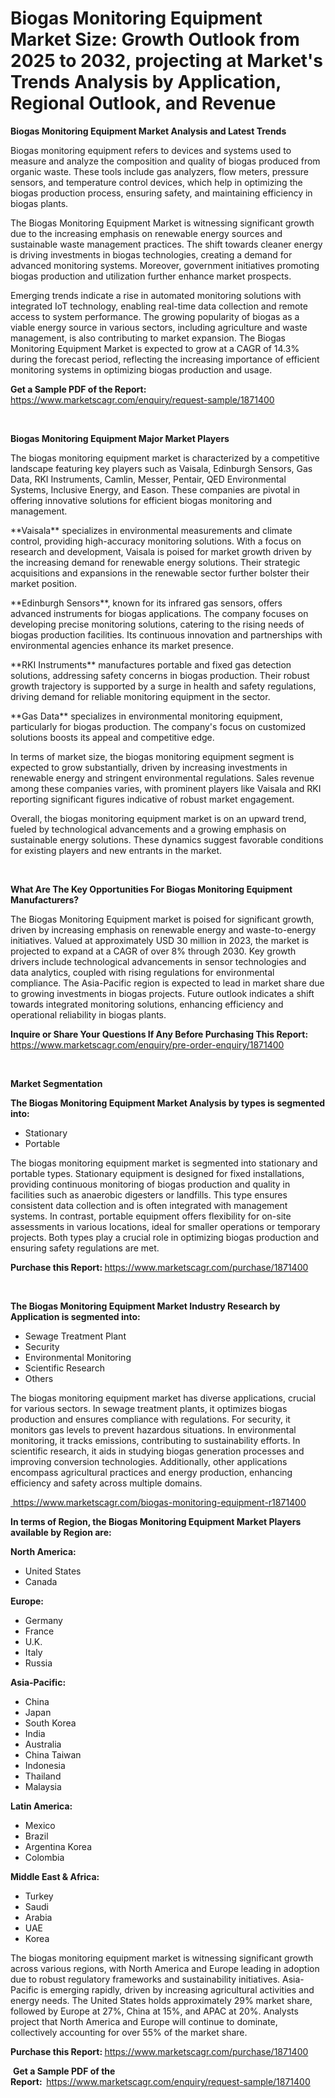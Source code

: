 <p><h1>Biogas Monitoring Equipment Market Size: Growth Outlook from 2025 to 2032, projecting at Market's Trends Analysis by Application, Regional Outlook, and Revenue</h1></p><p><strong>Biogas Monitoring Equipment Market Analysis and Latest Trends</strong></p>
<p><p>Biogas monitoring equipment refers to devices and systems used to measure and analyze the composition and quality of biogas produced from organic waste. These tools include gas analyzers, flow meters, pressure sensors, and temperature control devices, which help in optimizing the biogas production process, ensuring safety, and maintaining efficiency in biogas plants.</p><p>The Biogas Monitoring Equipment Market is witnessing significant growth due to the increasing emphasis on renewable energy sources and sustainable waste management practices. The shift towards cleaner energy is driving investments in biogas technologies, creating a demand for advanced monitoring systems. Moreover, government initiatives promoting biogas production and utilization further enhance market prospects.</p><p>Emerging trends indicate a rise in automated monitoring solutions with integrated IoT technology, enabling real-time data collection and remote access to system performance. The growing popularity of biogas as a viable energy source in various sectors, including agriculture and waste management, is also contributing to market expansion. The Biogas Monitoring Equipment Market is expected to grow at a CAGR of 14.3% during the forecast period, reflecting the increasing importance of efficient monitoring systems in optimizing biogas production and usage.</p></p>
<p><strong>Get a Sample PDF of the Report:&nbsp;</strong> <a href="https://www.marketscagr.com/enquiry/request-sample/1871400?utm_campaign=2467&utm_medium=2&utm_source=Github&utm_content=ia&utm_term=12042025&utm_id=biogas-monitoring-equipment">https://www.marketscagr.com/enquiry/request-sample/1871400</a></p>
<p>&nbsp;</p>
<p><strong>Biogas Monitoring Equipment Major Market Players</strong></p>
<p><p>The biogas monitoring equipment market is characterized by a competitive landscape featuring key players such as Vaisala, Edinburgh Sensors, Gas Data, RKI Instruments, Camlin, Messer, Pentair, QED Environmental Systems, Inclusive Energy, and Eason. These companies are pivotal in offering innovative solutions for efficient biogas monitoring and management.</p><p>**Vaisala** specializes in environmental measurements and climate control, providing high-accuracy monitoring solutions. With a focus on research and development, Vaisala is poised for market growth driven by the increasing demand for renewable energy solutions. Their strategic acquisitions and expansions in the renewable sector further bolster their market position.</p><p>**Edinburgh Sensors**, known for its infrared gas sensors, offers advanced instruments for biogas applications. The company focuses on developing precise monitoring solutions, catering to the rising needs of biogas production facilities. Its continuous innovation and partnerships with environmental agencies enhance its market presence.</p><p>**RKI Instruments** manufactures portable and fixed gas detection solutions, addressing safety concerns in biogas production. Their robust growth trajectory is supported by a surge in health and safety regulations, driving demand for reliable monitoring equipment in the sector.</p><p>**Gas Data** specializes in environmental monitoring equipment, particularly for biogas production. The company's focus on customized solutions boosts its appeal and competitive edge. </p><p>In terms of market size, the biogas monitoring equipment segment is expected to grow substantially, driven by increasing investments in renewable energy and stringent environmental regulations. Sales revenue among these companies varies, with prominent players like Vaisala and RKI reporting significant figures indicative of robust market engagement.</p><p>Overall, the biogas monitoring equipment market is on an upward trend, fueled by technological advancements and a growing emphasis on sustainable energy solutions. These dynamics suggest favorable conditions for existing players and new entrants in the market.</p></p>
<p>&nbsp;</p>
<p><strong>What Are The Key Opportunities For Biogas Monitoring Equipment Manufacturers?</strong></p>
<p><p>The Biogas Monitoring Equipment market is poised for significant growth, driven by increasing emphasis on renewable energy and waste-to-energy initiatives. Valued at approximately USD 30 million in 2023, the market is projected to expand at a CAGR of over 8% through 2030. Key growth drivers include technological advancements in sensor technologies and data analytics, coupled with rising regulations for environmental compliance. The Asia-Pacific region is expected to lead in market share due to growing investments in biogas projects. Future outlook indicates a shift towards integrated monitoring solutions, enhancing efficiency and operational reliability in biogas plants.</p></p>
<p><strong>Inquire or Share Your Questions If Any Before Purchasing This Report:</strong> <a href="https://www.marketscagr.com/enquiry/pre-order-enquiry/1871400?utm_campaign=2467&utm_medium=2&utm_source=Github&utm_content=ia&utm_term=12042025&utm_id=biogas-monitoring-equipment">https://www.marketscagr.com/enquiry/pre-order-enquiry/1871400</a></p>
<p>&nbsp;</p>
<p><strong>Market Segmentation</strong></p>
<p><strong>The Biogas Monitoring Equipment Market Analysis by types is segmented into:</strong></p>
<p><ul><li>Stationary</li><li>Portable</li></ul></p>
<p><p>The biogas monitoring equipment market is segmented into stationary and portable types. Stationary equipment is designed for fixed installations, providing continuous monitoring of biogas production and quality in facilities such as anaerobic digesters or landfills. This type ensures consistent data collection and is often integrated with management systems. In contrast, portable equipment offers flexibility for on-site assessments in various locations, ideal for smaller operations or temporary projects. Both types play a crucial role in optimizing biogas production and ensuring safety regulations are met.</p></p>
<p><strong>Purchase this Report:&nbsp;</strong><a href="https://www.marketscagr.com/purchase/1871400?utm_campaign=2467&utm_medium=2&utm_source=Github&utm_content=ia&utm_term=12042025&utm_id=biogas-monitoring-equipment">https://www.marketscagr.com/purchase/1871400</a></p>
<p>&nbsp;</p>
<p><strong>The Biogas Monitoring Equipment Market Industry Research by Application is segmented into:</strong></p>
<p><ul><li>Sewage Treatment Plant</li><li>Security</li><li>Environmental Monitoring</li><li>Scientific Research</li><li>Others</li></ul></p>
<p><p>The biogas monitoring equipment market has diverse applications, crucial for various sectors. In sewage treatment plants, it optimizes biogas production and ensures compliance with regulations. For security, it monitors gas levels to prevent hazardous situations. In environmental monitoring, it tracks emissions, contributing to sustainability efforts. In scientific research, it aids in studying biogas generation processes and improving conversion technologies. Additionally, other applications encompass agricultural practices and energy production, enhancing efficiency and safety across multiple domains.</p></p>
<p><a href="https://www.marketscagr.com/biogas-monitoring-equipment-r1871400?utm_campaign=2467&utm_medium=2&utm_source=Github&utm_content=ia&utm_term=12042025&utm_id=biogas-monitoring-equipment">&nbsp;https://www.marketscagr.com/biogas-monitoring-equipment-r1871400</a></p>
<p><strong>In terms of Region, the Biogas Monitoring Equipment Market Players available by Region are:</strong></p>
<p>
    <p> <strong> North America: </strong>
        <ul>
            <li>United States</li>
            <li>Canada</li>
        </ul>
        </p> 
    <p> <strong> Europe: </strong>
        <ul>
            <li>Germany</li>
            <li>France</li>
            <li>U.K.</li>
            <li>Italy</li>
            <li>Russia</li>
        </ul>
        </p> 
    <p> <strong> Asia-Pacific: </strong>
        <ul>
            <li>China</li>
            <li>Japan</li>
            <li>South Korea</li>
            <li>India</li>
            <li>Australia</li>
            <li>China Taiwan</li>
            <li>Indonesia</li>
            <li>Thailand</li>
            <li>Malaysia</li>
        </ul>
        </p> 
    <p> <strong> Latin America: </strong>
        <ul>
            <li>Mexico</li>
            <li>Brazil</li>
            <li>Argentina Korea</li>
            <li>Colombia</li>
        </ul>
        </p> 
    <p> <strong> Middle East & Africa: </strong>
        <ul>
            <li>Turkey</li>
            <li>Saudi</li>
            <li>Arabia</li>
            <li>UAE</li>
            <li>Korea</li>
        </ul>
    </p>
    </p>
<p><p>The biogas monitoring equipment market is witnessing significant growth across various regions, with North America and Europe leading in adoption due to robust regulatory frameworks and sustainability initiatives. Asia-Pacific is emerging rapidly, driven by increasing agricultural activities and energy needs. The United States holds approximately 29% market share, followed by Europe at 27%, China at 15%, and APAC at 20%. Analysts project that North America and Europe will continue to dominate, collectively accounting for over 55% of the market share.</p></p>
<p><strong>Purchase this Report: </strong><a href="https://www.marketscagr.com/purchase/1871400?utm_campaign=2467&utm_medium=2&utm_source=Github&utm_content=ia&utm_term=12042025&utm_id=biogas-monitoring-equipment">https://www.marketscagr.com/purchase/1871400</a></p>
<p>&nbsp;<strong>Get a Sample PDF of the Report:&nbsp;&nbsp;</strong><a href="https://www.marketscagr.com/enquiry/request-sample/1871400?utm_campaign=2467&utm_medium=2&utm_source=Github&utm_content=ia&utm_term=12042025&utm_id=biogas-monitoring-equipment">https://www.marketscagr.com/enquiry/request-sample/1871400</a></p>
<p><strong></strong></p>
<p><p></p><p></p><p></p></p>